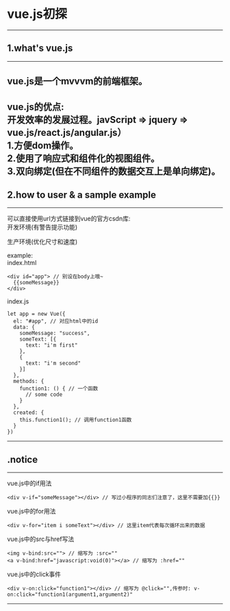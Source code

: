 # vue.js初探
-----------------------------
## 1.what's vue.js
-----------------------------
vue.js是一个mvvvm的前端框架。  
-----------------------------
vue.js的优点:  
开发效率的发展过程。javScript => jquery => vue.js/react.js/angular.js）  
1.方便dom操作。  
2.使用了响应式和组件化的视图组件。  
3.双向绑定(但在不同组件的数据交互上是单向绑定)。
-----------------------------
## 2.how to user & a sample example
-----------------------------
可以直接使用url方式链接到vue的官方csdn库:  
  开发环境(有警告提示功能)
  <script src="https://cdn.jsdelivr.net/npm/vue/dist/vue.js"></script>  
  生产环境(优化尺寸和速度)
  <script src="https://cdn.jsdelivr.net/npm/vue"></script>
example:  
index.html 
```
<div id="app"> // 别设在body上哦~
  {{someMessage}}
</div>
```
index.js
```
let app = new Vue({
  el: "#app", // 对应html中的id
  data: {
    someMessage: "success",  
    someText: [{
      text: "i'm first"
    },
    {
      text: "i'm second" 
    }]
  },
  methods: {
    function1: () { // 一个函数
      // some code
    }
  },
  created: {
    this.function1(); // 调用function1函数
  }
})
```  
-----------------------------
## .notice
-----------------------------
vue.js中的if用法
```  
<div v-if="someMessage"></div> // 写过小程序的同志们注意了，这里不需要加{{}}
```
vue.js中的for用法  
```
<div v-for="item i someText"></div> // 这里item代表每次循环出来的数据
```
vue.js中的src与href写法  
```
<img v-bind:src=""> // 缩写为 :src=""
<a v-bind:href="javascript:void(0)"></a> // 缩写为 :href=""
```
vue.js中的click事件  
```  
<div v-on:click="function1"></div> // 缩写为 @click="",传参时: v-on:click="function1(argument1,argument2)"
```
-----------------------------
  
